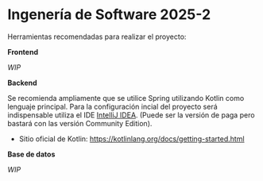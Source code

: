 # Ingenería de Software 2025-2

Herramientas recomendadas para realizar el proyecto: 

**Frontend**

_WIP_

**Backend**

Se recomienda ampliamente que se utilice Spring utilizando Kotlin como lenguaje principal. Para la configuración incial del proyecto será indispensable utiliza el IDE [IntelliJ IDEA](https://www.jetbrains.com/idea/download/?section=linux). (Puede ser la versión de paga pero bastará con las versión Community Edition).

- Sitio oficial de Kotlin: https://kotlinlang.org/docs/getting-started.html


**Base de datos**

_WIP_